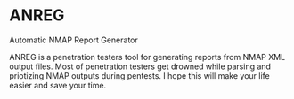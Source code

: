 # ANREG
Automatic NMAP Report Generator

ANREG is a penetration testers tool for generating reports from NMAP XML output files. 
Most of penetration testers get drowned while parsing and priotizing NMAP outputs during pentests. I hope this will make your life easier and save your time.
